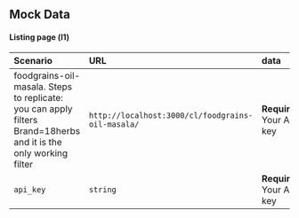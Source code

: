 ## Mock Data

#### Listing page (l1)


| Scenario | URL  |data|
| :-------- |:-------|:---|
| foodgrains-oil-masala. Steps to replicate: you can apply filters Brand=18herbs and it is the only working filter | `http://localhost:3000/cl/foodgrains-oil-masala/` | **Required**. Your API key |
| `api_key` | `string` | **Required**. Your API key |


  
